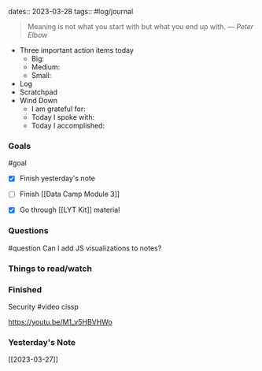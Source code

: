 dates:: 2023-03-28
tags:: #log/journal 

> Meaning is not what you start with but what you end up with.
> — <cite>Peter Elbow</cite>

- Three important action items today
	- Big:
	- Medium:
	- Small:
- Log
- Scratchpad
- Wind Down
	- I am grateful for:
	- Today I spoke with:
	- Today I accomplished:

### Goals
#goal 

- [x] Finish yesterday's note
- [ ] Finish [[Data Camp Module 3]]
- [x] Go through [[LYT Kit]] material


### Questions
#question
Can I add JS visualizations to notes?

### Things to read/watch

### Finished

Security #video cissp

https://youtu.be/M1_v5HBVHWo

### Yesterday's Note

[[2023-03-27]]